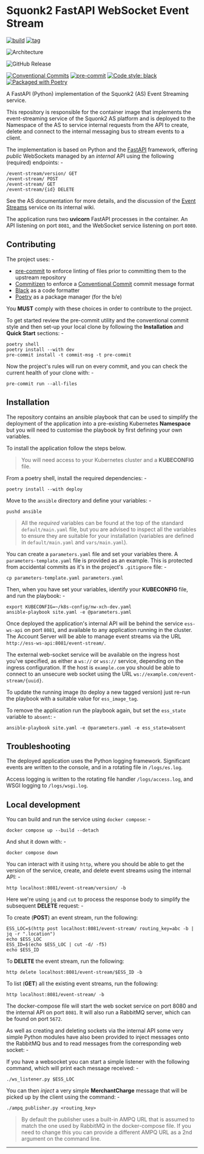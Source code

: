 # Squonk2 FastAPI WebSocket Event Stream

[![build](https://github.com/InformaticsMatters/squonk2-fastapi-ws-event-stream/actions/workflows/build.yaml/badge.svg)](https://github.com/InformaticsMatters/squonk2-fastapi-ws-event-stream/actions/workflows/build.yaml)
[![tag](https://github.com/InformaticsMatters/squonk2-fastapi-ws-event-stream/actions/workflows/tag.yaml/badge.svg)](https://github.com/InformaticsMatters/squonk2-fastapi-ws-event-stream/actions/workflows/tag.yaml)

![Architecture](https://img.shields.io/badge/architecture-amd64%20%7C%20arm64-lightgrey)

![GitHub Release](https://img.shields.io/github/v/release/InformaticsMatters/squonk2-fastapi-ws-event-stream)

[![Conventional Commits](https://img.shields.io/badge/Conventional%20Commits-1.0.0-yellow.svg)](https://conventionalcommits.org)
[![pre-commit](https://img.shields.io/badge/pre--commit-enabled-brightgreen?logo=pre-commit&logoColor=white)](https://github.com/pre-commit/pre-commit)
[![Code style: black](https://img.shields.io/badge/code%20style-black-000000.svg)](https://github.com/psf/black)
[![Packaged with Poetry](https://img.shields.io/badge/packaging-poetry-cyan.svg)](https://python-poetry.org/)

A FastAPI (Python) implementation of the Squonk2 (AS) Event Streaming service.

This repository is responsible for the container image that implements
the event-streaming service of the Squonk2 AS platform and is deployed to the
Namespace of the AS to service internal requests from the API to create, delete
and connect to the internal messaging bus to stream events to a client.

The implementation is based on Python and the [FastAPI] framework, offering
_public_ WebSockets managed by an _internal_ API using the following (required)
endpoints: -

    /event-stream/version/ GET
    /event-stream/ POST
    /event-stream/ GET
    /event-stream/{id} DELETE

See the AS documentation for more details, and the discussion of the [Event Streams]
service on its internal wiki.

The application runs two **uvicorn** FastAPI processes in the container.
An API listening on port `8081`, and the WebSocket service listening on port `8080`.

## Contributing
The project uses: -

- [pre-commit] to enforce linting of files prior to committing them to the
  upstream repository
- [Commitizen] to enforce a [Conventional Commit] commit message format
- [Black] as a code formatter
- [Poetry] as a package manager (for the b/e)

You **MUST** comply with these choices in order to  contribute to the project.

To get started review the pre-commit utility and the conventional commit style
and then set-up your local clone by following the **Installation** and
**Quick Start** sections: -

    poetry shell
    poetry install --with dev
    pre-commit install -t commit-msg -t pre-commit

Now the project's rules will run on every commit, and you can check the
current health of your clone with: -

    pre-commit run --all-files

## Installation
The repository contains an ansible playbook that can be used to simplify the
deployment of the application into a pre-existing Kubernetes **Namespace** but you will
need to customise the playbook by first defining your own variables.

To install the application follow the steps below.

>   You will need access to your Kubernetes cluster and a **KUBECONFIG** file.

From a poetry shell, install the required dependencies: -

    poetry install --with deploy

Move to the `ansible` directory and define your variables: -

    pushd ansible

>   All the _required_ variables can be found at the top of the standard
    `default/main.yaml` file, but you are advised to inspect all the variables to
    ensure they are suitable for your installation (variables are defined in
    `default/main.yaml` and `vars/main.yaml`).

You can create a `parameters.yaml` file and set your variables there.
A `parameters-template.yaml` file is provided as an example. This is protected from
accidental commits as it's in the project's `.gitignore` file: -

    cp parameters-template.yaml parameters.yaml

Then, when you have set your variables, identify your **KUBECONFIG** file,
and run the playbook: -

    export KUBECONFIG=~/k8s-config/nw-xch-dev.yaml
    ansible-playbook site.yaml -e @parameters.yaml

Once deployed the application's internal API will be behind the service
`ess-ws-api` on port `8081`, and available to any application running in the
cluster. The Account Server will be able to manage event streams via the URL
`http://ess-ws-api:8081/event-stream/`.

The external web-socket service will be available on the ingress host you've specified,
as either a `ws://` or `wss://` service, depending on the ingress configuration. If
the host is `example.com` you should be able to connect to an unsecure web socket using
the URL `ws://example.com/event-stream/{uuid}`.

To update the running image (to deploy a new tagged version) just re-run the
playbook with a suitable value for `ess_image_tag`.

To remove the application run the playbook again, but set the `ess_state` variable
to `absent`: -

    ansible-playbook site.yaml -e @parameters.yaml -e ess_state=absent

## Troubleshooting
The deployed application uses the Python logging framework. Significant events
are written to the console, and in a rotating file in `/logs/es.log`.

Access logging is written to the rotating file handler `/logs/access.log`,
and WSGI logging to `/logs/wsgi.log`.

## Local development
You can build and run the service using `docker compose`: -

    docker compose up --build --detach

And shut it down with: -

    docker compose down

You can interact with it using `http`, where you should be able to
get the version of the service, create, and delete event streams
using the internal API: -

    http localhost:8081/event-stream/version/ -b

Here we're using `jq` and `cut` to process the response body to simplify the
subsequent **DELETE** request: -

To create (**POST**) an event stream, run the following:

    ESS_LOC=$(http post localhost:8081/event-stream/ routing_key=abc -b | jq -r ".location")
    echo $ESS_LOC
    ESS_ID=$(echo $ESS_LOC | cut -d/ -f5)
    echo $ESS_ID

To **DELETE** the event stream, run the following:

    http delete localhost:8081/event-stream/$ESS_ID -b

To list (**GET**) all the existing event streams, run the following:

    http localhost:8081/event-stream/ -b

The docker-compose file will start the web socket service on port 8080 and
the internal API on port `8081`. It will also run a RabbitMQ server, which can be found
on port `5672`.

As well as creating and deleting sockets via the internal API some very simple Python
modules have also been provided to inject messages onto the RabbitMQ bus and to
read messages from the corresponding web socket: -

If you have a websocket you can start a simple listener with the following command,
which will print each message received: -

    ./ws_listener.py $ESS_LOC

You can then *inject* a very simple **MerchantCharge** message that will be picked up
by the client using the command: -

    ./ampq_publisher.py <routing_key>

>   By default the publisher uses a built-in AMPQ URL that is assumed to match
    the one used by RabbitMQ in the docker-compose file. If you need to change this
    you can provide a different AMPQ URL as a 2nd argument on the command line.

---

[black]: https://black.readthedocs.io/en/stable
[commitizen]: https://commitizen-tools.github.io/commitizen/
[conventional commit]: https://www.conventionalcommits.org/en/v1.0.0/
[event streams]: https://gitlab.com/informaticsmatters/squonk2-account-server/-/wikis/event-streams
[fastapi]: https://fastapi.tiangolo.com
[pre-commit]: https://pre-commit.com
[poetry]: https://python-poetry.org/
